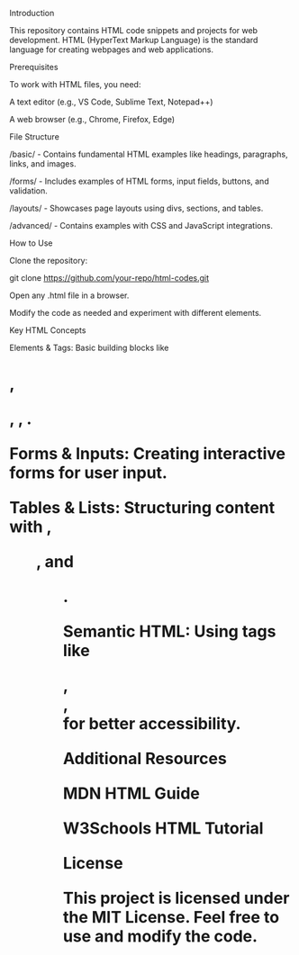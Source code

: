 Introduction

This repository contains HTML code snippets and projects for web development. HTML (HyperText Markup Language) is the standard language for creating webpages and web applications.

Prerequisites

To work with HTML files, you need:

A text editor (e.g., VS Code, Sublime Text, Notepad++)

A web browser (e.g., Chrome, Firefox, Edge)

File Structure

/basic/ - Contains fundamental HTML examples like headings, paragraphs, links, and images.

/forms/ - Includes examples of HTML forms, input fields, buttons, and validation.

/layouts/ - Showcases page layouts using divs, sections, and tables.

/advanced/ - Contains examples with CSS and JavaScript integrations.

How to Use

Clone the repository:

git clone https://github.com/your-repo/html-codes.git

Open any .html file in a browser.

Modify the code as needed and experiment with different elements.

Key HTML Concepts

Elements & Tags: Basic building blocks like <h1>, <p>, <a>, <img>.

Forms & Inputs: Creating interactive forms for user input.

Tables & Lists: Structuring content with <table>, <ul>, and <ol>.

Semantic HTML: Using tags like <article>, <nav>, <section> for better accessibility.

Additional Resources

MDN HTML Guide

W3Schools HTML Tutorial

License

This project is licensed under the MIT License. Feel free to use and modify the code.



